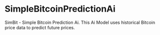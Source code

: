 # SimpleBitcoinPredictionAi
SimBit - Simple Bitcoin Prediction Ai. This Ai Model uses historical Bitcoin price data to predict future prices.
